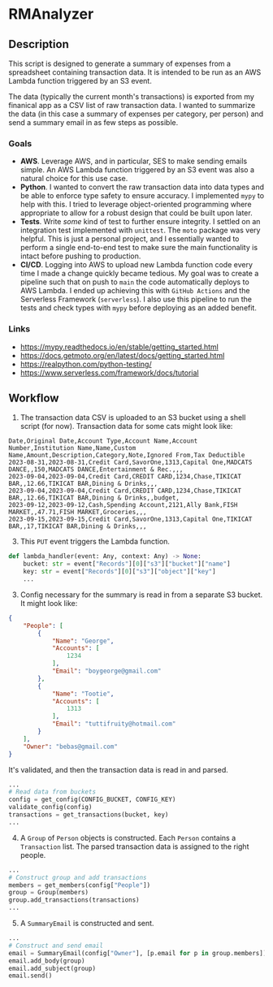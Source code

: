 # RMAnalyzer

## Description

This script is designed to generate a summary of expenses from a spreadsheet containing transaction data. It is intended to be run as an AWS Lambda function triggered by an S3 event.

The data (typically the current month's transactions) is exported from my finanical app as a CSV list of raw transaction data. I wanted to summarize the data (in this case a summary of expenses per category, per person) and send a summary email in as few steps as possible.

### Goals

- **AWS**. Leverage AWS, and in particular, SES to make sending emails simple. An AWS Lambda function triggered by an S3 event was also a natural choice for this use case.
- **Python**. I wanted to convert the raw transaction data into data types and be able to enforce type safety to ensure accuracy. I implemented `mypy` to help with this. I tried to leverage object-oriented programming where appropriate to allow for a robust design that could be built upon later.
- **Tests**. Write _some_ kind of test to further ensure integrity. I settled on an integration test implemented with `unittest`. The `moto` package was very helpful. This is just a personal project, and I essentially wanted to perform a single end-to-end test to make sure the main functionality is intact before pushing to production.
- **CI/CD**. Logging into AWS to upload new Lambda function code every time I made a change quickly became tedious. My goal was to create a pipeline such that on push to `main` the code automatically deploys to AWS Lambda. I ended up achieving this with `GitHub Actions` and the Serverless Framework (`serverless`). I also use this pipeline to run the tests and check types with `mypy` before deploying as an added benefit.

### Links

- https://mypy.readthedocs.io/en/stable/getting_started.html
- https://docs.getmoto.org/en/latest/docs/getting_started.html
- https://realpython.com/python-testing/
- https://www.serverless.com/framework/docs/tutorial

## Workflow

1. The transaction data CSV is uploaded to an S3 bucket using a shell script (for now). Transaction data for some cats might look like:

```csv
Date,Original Date,Account Type,Account Name,Account Number,Institution Name,Name,Custom Name,Amount,Description,Category,Note,Ignored From,Tax Deductible
2023-08-31,2023-08-31,Credit Card,SavorOne,1313,Capital One,MADCATS DANCE,,150,MADCATS DANCE,Entertainment & Rec.,,,
2023-09-04,2023-09-04,Credit Card,CREDIT CARD,1234,Chase,TIKICAT BAR,,12.66,TIKICAT BAR,Dining & Drinks,,,
2023-09-04,2023-09-04,Credit Card,CREDIT CARD,1234,Chase,TIKICAT BAR,,12.66,TIKICAT BAR,Dining & Drinks,,budget,
2023-09-12,2023-09-12,Cash,Spending Account,2121,Ally Bank,FISH MARKET,,47.71,FISH MARKET,Groceries,,,
2023-09-15,2023-09-15,Credit Card,SavorOne,1313,Capital One,TIKICAT BAR,,17,TIKICAT BAR,Dining & Drinks,,,
```

3. This `PUT` event triggers the Lambda function.

```python
def lambda_handler(event: Any, context: Any) -> None:
    bucket: str = event["Records"][0]["s3"]["bucket"]["name"]
    key: str = event["Records"][0]["s3"]["object"]["key"]
    ...
```

3. Config necessary for the summary is read in from a separate S3 bucket. It might look like:

```json
{
    "People": [
        {
            "Name": "George",
            "Accounts": [
                1234
            ],
            "Email": "boygeorge@gmail.com"
        },
        {
            "Name": "Tootie",
            "Accounts": [
                1313
            ],
            "Email": "tuttifruity@hotmail.com"
        }
    ],
    "Owner": "bebas@gmail.com"
}
```

It's validated, and then the transaction data is read in and parsed.

```python
...
# Read data from buckets
config = get_config(CONFIG_BUCKET, CONFIG_KEY)
validate_config(config)
transactions = get_transactions(bucket, key)
...
```

4. A `Group` of `Person` objects is constructed. Each `Person` contains a `Transaction` list. The parsed transaction data is assigned to the right people.

```python
...
# Construct group and add transactions
members = get_members(config["People"])
group = Group(members)
group.add_transactions(transactions)
...
```

5. A `SummaryEmail` is constructed and sent.

```python
...
# Construct and send email
email = SummaryEmail(config["Owner"], [p.email for p in group.members])
email.add_body(group)
email.add_subject(group)
email.send()
```

